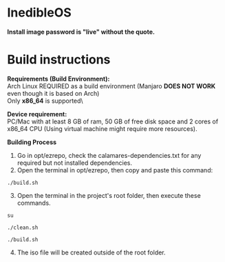 # InedibleOS

**Install image password is "live" without the quote.**

# Build instructions

**Requirements (Build Environment):**\
Arch Linux REQUIRED as a build environment (Manjaro **DOES NOT WORK** even though it is based on Arch)\
Only **x86_64** is supported\

**Device requirement:**\
PC/Mac with at least 8 GB of ram, 50 GB of free disk space and 2 cores of x86_64 CPU (Using virtual machine might require more resources).


**Building Process**
1. Go in opt/ezrepo, check the calamares-dependencies.txt for any required but not installed dependencies.
2. Open the terminal in opt/ezrepo, then copy and paste this command:
```
./build.sh
```
3. Open the terminal in the project's root folder, then execute these commands.
```
su
```
```
./clean.sh
```
```
./build.sh
```
4. The iso file will be created outside of the root folder.
